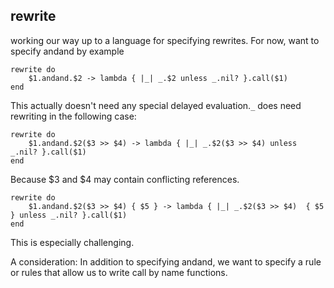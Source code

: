 rewrite
---

working our way up to a language for specifying rewrites. For now, want to specify andand by example

	rewrite do
		$1.andand.$2 -> lambda { |_| _.$2 unless _.nil? }.call($1)
	end

This actually doesn't need any special delayed evaluation.`_` does need rewriting in the following case:

	rewrite do
		$1.andand.$2($3 >> $4) -> lambda { |_| _.$2($3 >> $4) unless _.nil? }.call($1)
	end
	
Because $3 and $4 may contain conflicting references.

	rewrite do
		$1.andand.$2($3 >> $4) { $5 } -> lambda { |_| _.$2($3 >> $4)  { $5 } unless _.nil? }.call($1)
	end

This is especially challenging.

A consideration: In addition to specifying andand, we want to specify a rule or rules that allow us to write call by name functions.